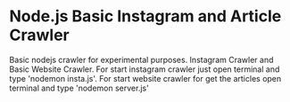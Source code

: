 # Node.js Basic Instagram and Article Crawler
Basic nodejs crawler for experimental purposes. Instagram Crawler and Basic Website Crawler.
For start instagram crawler just open terminal and type 'nodemon insta.js'.
For start website crawler for get the articles open terminal and type 'nodemon server.js'
